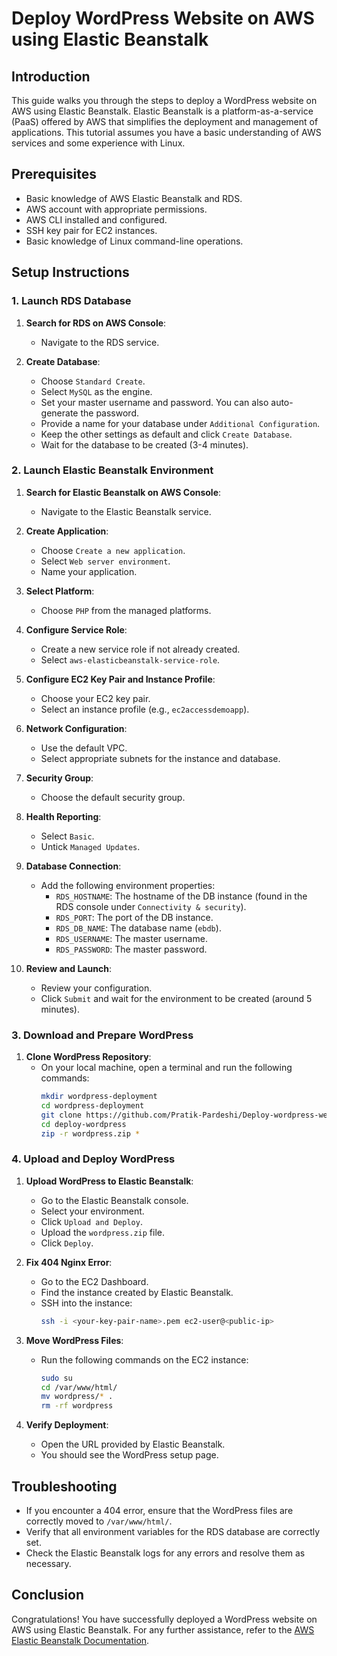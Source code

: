 # Deploy WordPress Website on AWS using Elastic Beanstalk

## Introduction
This guide walks you through the steps to deploy a WordPress website on AWS using Elastic Beanstalk. Elastic Beanstalk is a platform-as-a-service (PaaS) offered by AWS that simplifies the deployment and management of applications. This tutorial assumes you have a basic understanding of AWS services and some experience with Linux.

## Prerequisites
- Basic knowledge of AWS Elastic Beanstalk and RDS.
- AWS account with appropriate permissions.
- AWS CLI installed and configured.
- SSH key pair for EC2 instances.
- Basic knowledge of Linux command-line operations.

## Setup Instructions

### 1. Launch RDS Database

1. **Search for RDS on AWS Console**:
   - Navigate to the RDS service.

2. **Create Database**:
   - Choose `Standard Create`.
   - Select `MySQL` as the engine.
   - Set your master username and password. You can also auto-generate the password.
   - Provide a name for your database under `Additional Configuration`.
   - Keep the other settings as default and click `Create Database`.
   - Wait for the database to be created (3-4 minutes).

### 2. Launch Elastic Beanstalk Environment

1. **Search for Elastic Beanstalk on AWS Console**:
   - Navigate to the Elastic Beanstalk service.

2. **Create Application**:
   - Choose `Create a new application`.
   - Select `Web server environment`.
   - Name your application.

3. **Select Platform**:
   - Choose `PHP` from the managed platforms.

4. **Configure Service Role**:
   - Create a new service role if not already created.
   - Select `aws-elasticbeanstalk-service-role`.

5. **Configure EC2 Key Pair and Instance Profile**:
   - Choose your EC2 key pair.
   - Select an instance profile (e.g., `ec2accessdemoapp`).

6. **Network Configuration**:
   - Use the default VPC.
   - Select appropriate subnets for the instance and database.

7. **Security Group**:
   - Choose the default security group.

8. **Health Reporting**:
   - Select `Basic`.
   - Untick `Managed Updates`.

9. **Database Connection**:
   - Add the following environment properties:
     - `RDS_HOSTNAME`: The hostname of the DB instance (found in the RDS console under `Connectivity & security`).
     - `RDS_PORT`: The port of the DB instance.
     - `RDS_DB_NAME`: The database name (`ebdb`).
     - `RDS_USERNAME`: The master username.
     - `RDS_PASSWORD`: The master password.

10. **Review and Launch**:
    - Review your configuration.
    - Click `Submit` and wait for the environment to be created (around 5 minutes).

### 3. Download and Prepare WordPress

1. **Clone WordPress Repository**:
   - On your local machine, open a terminal and run the following commands:
     ```bash
     mkdir wordpress-deployment
     cd wordpress-deployment
     git clone https://github.com/Pratik-Pardeshi/Deploy-wordpress-website-on-AWS-using-elastic-beanstalk.git
     cd deploy-wordpress
     zip -r wordpress.zip *
     ```

### 4. Upload and Deploy WordPress

1. **Upload WordPress to Elastic Beanstalk**:
   - Go to the Elastic Beanstalk console.
   - Select your environment.
   - Click `Upload and Deploy`.
   - Upload the `wordpress.zip` file.
   - Click `Deploy`.

2. **Fix 404 Nginx Error**:
   - Go to the EC2 Dashboard.
   - Find the instance created by Elastic Beanstalk.
   - SSH into the instance:
     ```bash
     ssh -i <your-key-pair-name>.pem ec2-user@<public-ip>
     ```

3. **Move WordPress Files**:
   - Run the following commands on the EC2 instance:
     ```bash
     sudo su
     cd /var/www/html/
     mv wordpress/* .
     rm -rf wordpress
     ```

4. **Verify Deployment**:
   - Open the URL provided by Elastic Beanstalk.
   - You should see the WordPress setup page.

## Troubleshooting

- If you encounter a 404 error, ensure that the WordPress files are correctly moved to `/var/www/html/`.
- Verify that all environment variables for the RDS database are correctly set.
- Check the Elastic Beanstalk logs for any errors and resolve them as necessary.

## Conclusion

Congratulations! You have successfully deployed a WordPress website on AWS using Elastic Beanstalk. For any further assistance, refer to the [AWS Elastic Beanstalk Documentation](https://docs.aws.amazon.com/elasticbeanstalk/latest/dg/Welcome.html).
